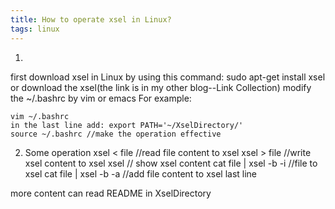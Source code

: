 ```yaml
---
title: How to operate xsel in Linux?
tags: linux
---
```


1. 
first download xsel in Linux by using this command: sudo apt-get install xsel
or 
download the xsel(the link is in my other blog--Link Collection)
modify the ~/.bashrc by vim or emacs
For example:
```
vim ~/.bashrc
in the last line add: export PATH='~/XselDirectory/'
source ~/.bashrc //make the operation effective
```

2. Some operation
xsel < file //read file content to xsel 
xsel > file //write xsel content to xsel 
xsel  // show xsel content
cat file | xsel -b -i  //file to xsel
cat file | xsel -b -a  //add file content to xsel last line 

more content can read README in XselDirectory
